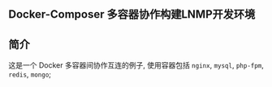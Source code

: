 ## Docker-Composer 多容器协作构建LNMP开发环境

## 简介
这是一个 Docker 多容器间协作互连的例子, 使用容器包括 `nginx`, `mysql`, `php-fpm`, `redis`, `mongo`;
